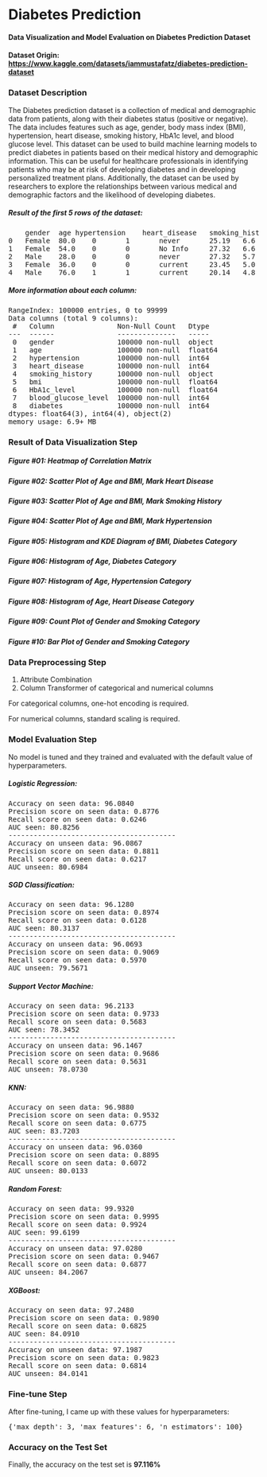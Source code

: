 # Diabetes Prediction
#### **Data Visualization and Model Evaluation on Diabetes Prediction Dataset**

#### Dataset Origin: https://www.kaggle.com/datasets/iammustafatz/diabetes-prediction-dataset

### Dataset Description
The Diabetes prediction dataset is a collection of medical and demographic data from patients, along with their diabetes status (positive or negative). The data includes features such as age, gender, body mass index (BMI), hypertension, heart disease, smoking history, HbA1c level, and blood glucose level. This dataset can be used to build machine learning models to predict diabetes in patients based on their medical history and demographic information. This can be useful for healthcare professionals in identifying patients who may be at risk of developing diabetes and in developing personalized treatment plans. Additionally, the dataset can be used by researchers to explore the relationships between various medical and demographic factors and the likelihood of developing diabetes.


##### Result of the first 5 rows of the dataset:
<pre>
	gender	age	hypertension	heart_disease	smoking_history	bmi	HbA1c_level	blood_glucose_level	diabetes
0	Female	80.0	0		1		never		25.19	6.6		140			0
1	Female	54.0	0		0		No Info		27.32	6.6		80			0
2	Male	28.0	0		0		never		27.32	5.7		158			0
3	Female	36.0	0		0		current		23.45	5.0		155			0
4	Male	76.0	1		1		current		20.14	4.8		155			0
</pre>


##### More information about each column:
<pre>
RangeIndex: 100000 entries, 0 to 99999
Data columns (total 9 columns):
 #   Column               Non-Null Count   Dtype  
---  ------               --------------   -----  
 0   gender               100000 non-null  object 
 1   age                  100000 non-null  float64
 2   hypertension         100000 non-null  int64  
 3   heart_disease        100000 non-null  int64  
 4   smoking_history      100000 non-null  object 
 5   bmi                  100000 non-null  float64
 6   HbA1c_level          100000 non-null  float64
 7   blood_glucose_level  100000 non-null  int64  
 8   diabetes             100000 non-null  int64  
dtypes: float64(3), int64(4), object(2)
memory usage: 6.9+ MB
</pre>


### Result of Data Visualization Step

##### **Figure #01: Heatmap of Correlation Matrix**



##### **Figure #02: Scatter Plot of Age and BMI, Mark Heart Disease**



##### **Figure #03: Scatter Plot of Age and BMI, Mark Smoking History**



##### **Figure #04: Scatter Plot of Age and BMI, Mark Hypertension**



##### **Figure #05: Histogram and KDE Diagram of BMI, Diabetes Category**



##### **Figure #06: Histogram of Age, Diabetes Category**



##### **Figure #07: Histogram of Age, Hypertension Category**




##### **Figure #08: Histogram of Age, Heart Disease Category**



##### **Figure #09: Count Plot of Gender and Smoking Category**



##### **Figure #10: Bar Plot of Gender and Smoking Category**



### Data Preprocessing Step

1. Attribute Combination 
2. Column Transformer of categorical and numerical columns

For categorical columns, one-hot encoding is required.

For numerical columns, standard scaling is required.


### Model Evaluation Step
No model is tuned and they trained and evaluated with the default value of hyperparameters.


##### Logistic Regression: 
<pre>
Accuracy on seen data: 96.0840
Precision score on seen data: 0.8776
Recall score on seen data: 0.6246
AUC seen: 80.8256
----------------------------------------
Accuracy on unseen data: 96.0867
Precision score on seen data: 0.8811
Recall score on seen data: 0.6217
AUC unseen: 80.6984
</pre>


##### SGD Classification:
<pre>
Accuracy on seen data: 96.1280
Precision score on seen data: 0.8974
Recall score on seen data: 0.6128
AUC seen: 80.3137
----------------------------------------
Accuracy on unseen data: 96.0693
Precision score on seen data: 0.9069
Recall score on seen data: 0.5970
AUC unseen: 79.5671
</pre>



##### Support Vector Machine:
<pre>
Accuracy on seen data: 96.2133
Precision score on seen data: 0.9733
Recall score on seen data: 0.5683
AUC seen: 78.3452
----------------------------------------
Accuracy on unseen data: 96.1467
Precision score on seen data: 0.9686
Recall score on seen data: 0.5631
AUC unseen: 78.0730
</pre>



##### KNN:
<pre>
Accuracy on seen data: 96.9880
Precision score on seen data: 0.9532
Recall score on seen data: 0.6775
AUC seen: 83.7203
----------------------------------------
Accuracy on unseen data: 96.0360
Precision score on seen data: 0.8895
Recall score on seen data: 0.6072
AUC unseen: 80.0133
</pre>


##### Random Forest:
<pre>
Accuracy on seen data: 99.9320
Precision score on seen data: 0.9995
Recall score on seen data: 0.9924
AUC seen: 99.6199
----------------------------------------
Accuracy on unseen data: 97.0280
Precision score on seen data: 0.9467
Recall score on seen data: 0.6877
AUC unseen: 84.2067
</pre>


##### XGBoost:
<pre>
Accuracy on seen data: 97.2480
Precision score on seen data: 0.9890
Recall score on seen data: 0.6825
AUC seen: 84.0910
----------------------------------------
Accuracy on unseen data: 97.1987
Precision score on seen data: 0.9823
Recall score on seen data: 0.6814
AUC unseen: 84.0141
</pre>


### Fine-tune Step
After fine-tuning, I came up with these values for hyperparameters:
<pre>
{'max_depth': 3, 'max_features': 6, 'n_estimators': 100}
</pre>


### Accuracy on the Test Set
Finally, the accuracy on the test set is **97.116%**






